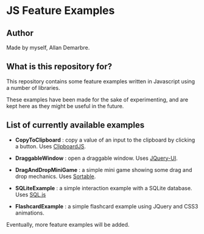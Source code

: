 # JS Feature Examples #

## Author ##

Made by myself, Allan Demarbre.

## What is this repository for? ##

This repository contains some feature examples written in Javascript using a number of libraries.

These examples have been made for the sake of experimenting, and are kept here as they might be useful in the future.

## List of currently available examples ##

* __CopyToClipboard__ : copy a value of an input to the clipboard by clicking a button. Uses [ClipboardJS](https://clipboardjs.com/).

* __DraggableWindow__ : open a draggable window. Uses [JQuery-UI](https://jqueryui.com/).

* __DragAndDropMiniGame__ : a simple mini game showing some drag and drop mechanics. Uses [Sortable](https://rubaxa.github.io/Sortable/).

* __SQLiteExample__ : a simple interaction example with a SQLite database. Uses [SQL.js](https://github.com/kripken/sql.js/)

* __FlashcardExample__ : a simple flashcard example using JQuery and CSS3 animations.

Eventually, more feature examples will be added.
